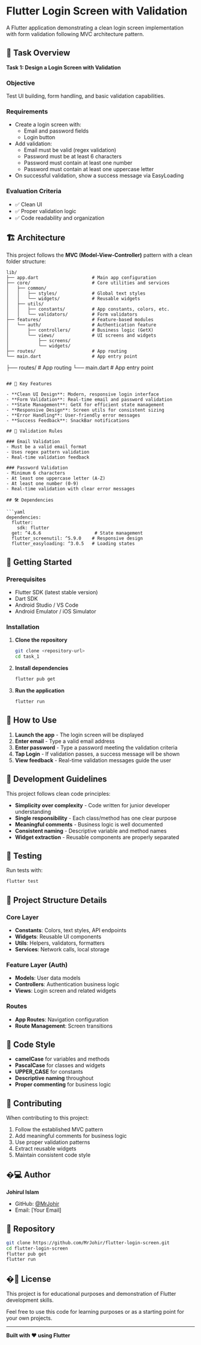 # Flutter Login Screen with Validation

A Flutter application demonstrating a clean login screen implementation with form validation following MVC architecture pattern.

## 📝 Task Overview

**Task 1: Design a Login Screen with Validation**

### Objective
Test UI building, form handling, and basic validation capabilities.

### Requirements
- Create a login screen with:
  - Email and password fields
  - Login button
- Add validation:
  - Email must be valid (regex validation)
  - Password must be at least 6 characters
  - Password must contain at least one number
  - Password must contain at least one uppercase letter
- On successful validation, show a success message via EasyLoading

### Evaluation Criteria
- ✅ Clean UI
- ✅ Proper validation logic
- ✅ Code readability and organization

## 🏗️ Architecture

This project follows the **MVC (Model-View-Controller)** pattern with a clean folder structure:

```
lib/
├── app.dart                    # Main app configuration
├── core/                       # Core utilities and services
│   ├── common/
│   │   ├── styles/             # Global text styles
│   │   └── widgets/            # Reusable widgets
│   ├── utils/
│   │   ├── constants/          # App constants, colors, etc.
│   │   └── validators/         # Form validators
├── features/                   # Feature-based modules
│   └── auth/                   # Authentication feature
│       ├── controllers/        # Business logic (GetX)
│       └── views/              # UI screens and widgets
│           ├── screens/
│           └── widgets/
├── routes/                     # App routing
└── main.dart                   # App entry point
```
├── routes/                     # App routing
└── main.dart                   # App entry point
```

## 🎨 Key Features

- **Clean UI Design**: Modern, responsive login interface
- **Form Validation**: Real-time email and password validation
- **State Management**: GetX for efficient state management
- **Responsive Design**: Screen utils for consistent sizing
- **Error Handling**: User-friendly error messages
- **Success Feedback**: SnackBar notifications

## 📱 Validation Rules

### Email Validation
- Must be a valid email format
- Uses regex pattern validation
- Real-time validation feedback

### Password Validation
- Minimum 6 characters
- At least one uppercase letter (A-Z)
- At least one number (0-9)
- Real-time validation with clear error messages

## 🛠️ Dependencies

```yaml
dependencies:
  flutter:
    sdk: flutter
  get: ^4.6.6                    # State management
  flutter_screenutil: ^5.9.0    # Responsive design
  flutter_easyloading: ^3.0.5   # Loading states
```

## 🚀 Getting Started

### Prerequisites
- Flutter SDK (latest stable version)
- Dart SDK
- Android Studio / VS Code
- Android Emulator / iOS Simulator

### Installation

1. **Clone the repository**
   ```bash
   git clone <repository-url>
   cd task_1
   ```

2. **Install dependencies**
   ```bash
   flutter pub get
   ```

3. **Run the application**
   ```bash
   flutter run
   ```

## 📱 How to Use

1. **Launch the app** - The login screen will be displayed
2. **Enter email** - Type a valid email address
3. **Enter password** - Type a password meeting the validation criteria
4. **Tap Login** - If validation passes, a success message will be shown
5. **View feedback** - Real-time validation messages guide the user

## 🎯 Development Guidelines

This project follows clean code principles:

- **Simplicity over complexity** - Code written for junior developer understanding
- **Single responsibility** - Each class/method has one clear purpose
- **Meaningful comments** - Business logic is well documented
- **Consistent naming** - Descriptive variable and method names
- **Widget extraction** - Reusable components are properly separated

## 🧪 Testing

Run tests with:
```bash
flutter test
```

## 📁 Project Structure Details

### Core Layer
- **Constants**: Colors, text styles, API endpoints
- **Widgets**: Reusable UI components
- **Utils**: Helpers, validators, formatters
- **Services**: Network calls, local storage

### Feature Layer (Auth)
- **Models**: User data models
- **Controllers**: Authentication business logic
- **Views**: Login screen and related widgets

### Routes
- **App Routes**: Navigation configuration
- **Route Management**: Screen transitions

## 🔧 Code Style

- **camelCase** for variables and methods
- **PascalCase** for classes and widgets
- **UPPER_CASE** for constants
- **Descriptive naming** throughout
- **Proper commenting** for business logic

## 📝 Contributing

When contributing to this project:

1. Follow the established MVC pattern
2. Add meaningful comments for business logic
3. Use proper validation patterns
4. Extract reusable widgets
5. Maintain consistent code style

## �‍💻 Author

**Johirul Islam**
- GitHub: [@MrJohir](https://github.com/MrJohir)
- Email: [Your Email]

## 🔗 Repository

```bash
git clone https://github.com/MrJohir/flutter-login-screen.git
cd flutter-login-screen
flutter pub get
flutter run
```

## �📄 License

This project is for educational purposes and demonstration of Flutter development skills.

Feel free to use this code for learning purposes or as a starting point for your own projects.

---

**Built with ❤️ using Flutter**
